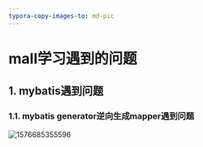 ```yaml
---
typora-copy-images-to: md-pic
---
```


# mall学习遇到的问题

## 1. mybatis遇到问题

### 1.1. mybatis generator逆向生成mapper遇到问题

![1576685355596](G:\自己总结的tomcat+spring\zhangyj_github\summaryRecord\markdown记录\md-pic\1576685355596.png)

